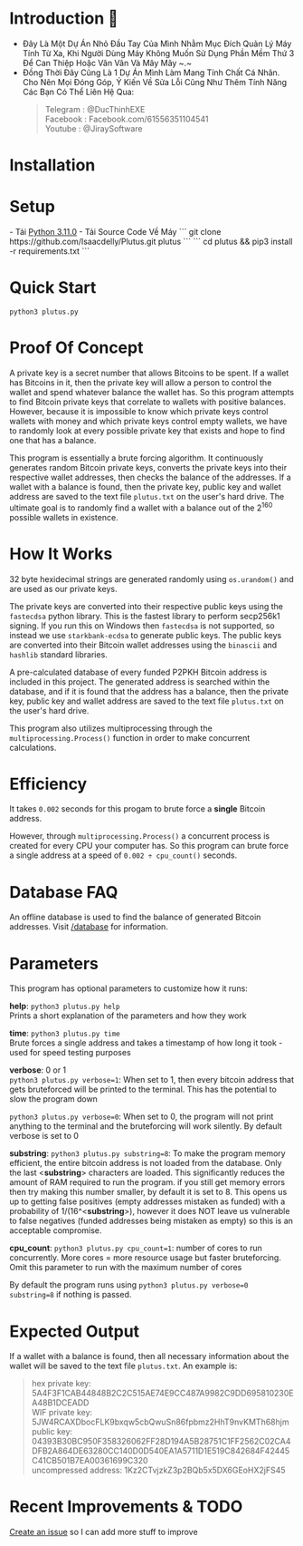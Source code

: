 # Introduction 🤖
- Đây Là Một Dự Án Nhỏ Đầu Tay Của Mình Nhằm Mục Đích Quản Lý Máy Tính Từ Xa, Khi Người Dùng Máy Không Muốn Sử Dụng Phần Mềm Thứ 3 Để Can Thiệp Hoặc Vân Vân Và Mây Mây ~.~
- Đồng Thời Đây Cũng Là 1 Dự Án Mình Làm Mang Tính Chất Cá Nhân. Cho Nên Mọi Đóng Góp, Ý Kiến Về Sửa Lỗi Cũng Như Thêm Tính Năng Các Bạn Có Thể Liên Hệ Qua:
    > Telegram : @DucThinhEXE<br>
    > Facebook : Facebook.com/61556351104541<br>
    > Youtube : @JiraySoftware<br>

# Installation
<h1> Setup </h1>
- Tải <a href="https://www.python.org/downloads/release/python-3110/">Python 3.11.0</a>
- Tải Source Code Về Máy
```
git clone https://github.com/Isaacdelly/Plutus.git plutus
```
```
cd plutus && pip3 install -r requirements.txt
```

# Quick Start

```
python3 plutus.py
```

# Proof Of Concept

A private key is a secret number that allows Bitcoins to be spent. If a wallet has Bitcoins in it, then the private key will allow a person to control the wallet and spend whatever balance the wallet has. So this program attempts to find Bitcoin private keys that correlate to wallets with positive balances. However, because it is impossible to know which private keys control wallets with money and which private keys control empty wallets, we have to randomly look at every possible private key that exists and hope to find one that has a balance.

This program is essentially a brute forcing algorithm. It continuously generates random Bitcoin private keys, converts the private keys into their respective wallet addresses, then checks the balance of the addresses. If a wallet with a balance is found, then the private key, public key and wallet address are saved to the text file `plutus.txt` on the user's hard drive. The ultimate goal is to randomly find a wallet with a balance out of the 2<sup>160</sup> possible wallets in existence. 

# How It Works

32 byte hexidecimal strings are generated randomly using `os.urandom()` and are used as our private keys.

The private keys are converted into their respective public keys using the `fastecdsa` python library. This is the fastest library to perform secp256k1 signing. If you run this on Windows then `fastecdsa` is not supported, so instead we use `starkbank-ecdsa` to generate public keys. The public keys are converted into their Bitcoin wallet addresses using the `binascii` and `hashlib` standard libraries.

A pre-calculated database of every funded P2PKH Bitcoin address is included in this project. The generated address is searched within the database, and if it is found that the address has a balance, then the private key, public key and wallet address are saved to the text file `plutus.txt` on the user's hard drive.

This program also utilizes multiprocessing through the `multiprocessing.Process()` function in order to make concurrent calculations.

# Efficiency

It takes `0.002` seconds for this progam to brute force a __single__ Bitcoin address. 

However, through `multiprocessing.Process()` a concurrent process is created for every CPU your computer has. So this program can brute force a single address at a speed of `0.002 ÷ cpu_count()` seconds.

# Database FAQ

An offline database is used to find the balance of generated Bitcoin addresses. Visit <a href="/database/">/database</a> for information.

# Parameters

This program has optional parameters to customize how it runs:

__help__: `python3 plutus.py help` <br />
Prints a short explanation of the parameters and how they work

__time__: `python3 plutus.py time` <br />
Brute forces a single address and takes a timestamp of how long it took - used for speed testing purposes

__verbose__: 0 or 1 <br />
`python3 plutus.py verbose=1`: When set to 1, then every bitcoin address that gets bruteforced will be printed to the terminal. This has the potential to slow the program down

`python3 plutus.py verbose=0`: When set to 0, the program will not print anything to the terminal and the bruteforcing will work silently. By default verbose is set to 0

__substring__: `python3 plutus.py substring=8`:
To make the program memory efficient, the entire bitcoin address is not loaded from the database. Only the last <__substring__> characters are loaded. This significantly reduces the amount of RAM required to run the program. if you still get memory errors then try making this number smaller, by default it is set to 8. This opens us up to getting false positives (empty addresses mistaken as funded) with a probability of 1/(16^<__substring__>), however it does NOT leave us vulnerable to false negatives (funded addresses being mistaken as empty) so this is an acceptable compromise.

__cpu_count__: `python3 plutus.py cpu_count=1`: number of cores to run concurrently. More cores = more resource usage but faster bruteforcing. Omit this parameter to run with the maximum number of cores

By default the program runs using `python3 plutus.py verbose=0 substring=8` if nothing is passed.
  
# Expected Output

If a wallet with a balance is found, then all necessary information about the wallet will be saved to the text file `plutus.txt`. An example is:

>hex private key: 5A4F3F1CAB44848B2C2C515AE74E9CC487A9982C9DD695810230EA48B1DCEADD<br/>
>WIF private key: 5JW4RCAXDbocFLK9bxqw5cbQwuSn86fpbmz2HhT9nvKMTh68hjm<br/>
>public key: 04393B30BC950F358326062FF28D194A5B28751C1FF2562C02CA4DFB2A864DE63280CC140D0D540EA1A5711D1E519C842684F42445C41CB501B7EA00361699C320<br/>
>uncompressed address: 1Kz2CTvjzkZ3p2BQb5x5DX6GEoHX2jFS45<br/>

# Recent Improvements & TODO

<a href="https://github.com/Isaacdelly/Plutus/issues">Create an issue</a> so I can add more stuff to improve
